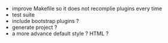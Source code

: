- improve Makefile so it does not recomplie plugins every time
- test suite
- include bootstrap plugins ?
- generate project ?
- a more advance default style ? HTML ?
